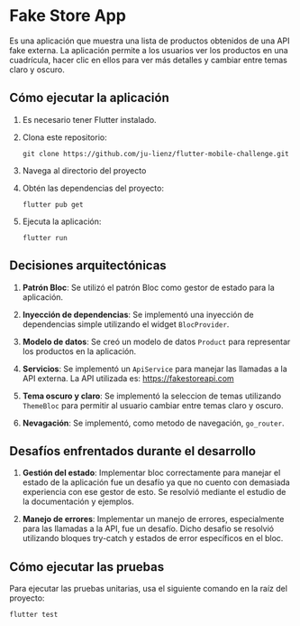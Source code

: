 # Fake Store App

Es una aplicación que muestra una lista de productos obtenidos de una API fake externa. La aplicación permite a los usuarios ver los productos en una cuadrícula, hacer clic en ellos para ver más detalles y cambiar entre temas claro y oscuro.

## Cómo ejecutar la aplicación

1. Es necesario tener Flutter instalado.

2. Clona este repositorio:

   ```
   git clone https://github.com/ju-lienz/flutter-mobile-challenge.git
   ```

3. Navega al directorio del proyecto

4. Obtén las dependencias del proyecto:

   ```
   flutter pub get
   ```

5. Ejecuta la aplicación:
   ```
   flutter run
   ```

## Decisiones arquitectónicas

1. **Patrón Bloc**: Se utilizó el patrón Bloc como gestor de estado para la aplicación.

2. **Inyección de dependencias**: Se implementó una inyección de dependencias simple utilizando el widget `BlocProvider`.

3. **Modelo de datos**: Se creó un modelo de datos `Product` para representar los productos en la aplicación.

4. **Servicios**: Se implementó un `ApiService` para manejar las llamadas a la API externa. La API utilizada es: https://fakestoreapi.com

5. **Tema oscuro y claro**: Se implementó la seleccion de temas utilizando `ThemeBloc` para permitir al usuario cambiar entre temas claro y oscuro.

6. **Nevagación**: Se implementó, como metodo de navegación, `go_router`.

## Desafíos enfrentados durante el desarrollo

1. **Gestión del estado**: Implementar bloc correctamente para manejar el estado de la aplicación fue un desafío ya que no cuento con demasiada experiencia con ese gestor de esto. Se resolvió mediante el estudio de la documentación y ejemplos.

2. **Manejo de errores**: Implementar un manejo de errores, especialmente para las llamadas a la API, fue un desafío. Dicho desafio se resolvió utilizando bloques try-catch y estados de error específicos en el bloc.

## Cómo ejecutar las pruebas

Para ejecutar las pruebas unitarias, usa el siguiente comando en la raíz del proyecto:

```
flutter test
```
